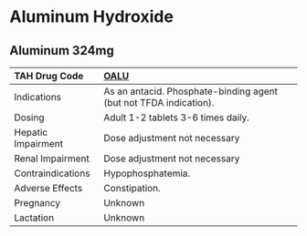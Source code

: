 # Aluminum Hydroxide

## Aluminum 324mg

| TAH Drug Code      | [OALU](https://www.tahsda.org.tw/drugs/hissearch.php?drug_code=OALU)   |
|:-------------------|:-----------------------------------------------------------------------|
| Indications        | As an antacid. Phosphate-binding agent (but not TFDA indication).      |
| Dosing             | Adult 1-2 tablets 3-6 times daily.                                     |
| Hepatic Impairment | Dose adjustment not necessary                                          |
| Renal Impairment   | Dose adjustment not necessary                                          |
| Contraindications  | Hypophosphatemia.                                                      |
| Adverse Effects    | Constipation.                                                          |
| Pregnancy          | Unknown                                                                |
| Lactation          | Unknown                                                                |

